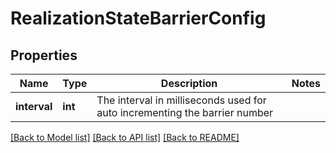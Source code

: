 # RealizationStateBarrierConfig

## Properties
Name | Type | Description | Notes
------------ | ------------- | ------------- | -------------
**interval** | **int** | The interval in milliseconds used for auto incrementing the barrier number  | 

[[Back to Model list]](../README.md#documentation-for-models) [[Back to API list]](../README.md#documentation-for-api-endpoints) [[Back to README]](../README.md)

